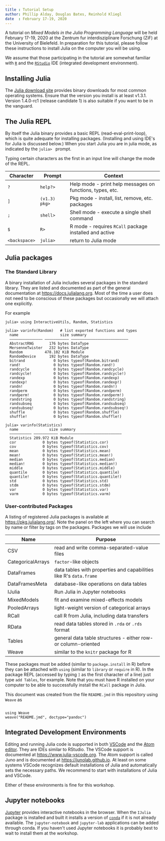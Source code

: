 ```yaml
---
title : Tutorial Setup
author: Phillip Alday, Douglas Bates, Reinhold Kliegl
date  : February 17-19, 2020
---
```


A tutorial on *Mixed Models in the Julia Programming Language* will be held February 17-19, 2020 at the Zentrum fur interdisziplinare Forschung (ZiF) at the University of Bielefeld. In preparation for this tutorial, please follow these instructions to install Julia on the computer you will be using.

We assume that those participating in the tutorial are somewhat familiar with [`R`](https://R-project.org) and the [`RStudio`](https://rstudio.com/products/rstudio) IDE (integrated development environment).

## Installing Julia

The [Julia download site](https://julialang.org/downloads/) provides binary downloads for most common operating systems. Ensure that the version you install is at least v1.3.1. Version 1.4.0-rc1 (release candidate 1) is also suitable if you want to be in the vanguard.

## The Julia REPL

By itself the Julia binary provides a basic REPL (read-eval-print-loop), which is quite adequate for installing packages. (Installing and using IDE's for Julia is discussed below.) When you start Julia you are in julia mode, as indicated by the `julia> ` prompt.

Typing certain characters as the first in an input line will change the mode of the REPL.

| Character | Prompt | Context |
| --------- | ------ | --------------- |
| `?` | `help?> ` | Help mode - print help messages on functions, types, etc. |
| `]` | `(v1.3) pkg> ` | Pkg mode - install, list, remove, etc. packages |
| `;` | `shell> ` | Shell mode - execute a single shell command |
| `$` | `R> ` | R mode - requires `RCall` package installed and active |
| `<backspace>` | `julia> ` | return to Julia mode |

## Julia packages

### The Standard Library

A binary installation of Julia includes several packages in the standard library. They are listed and documented as part of the general documentation at https://docs.julialang.org. Most of the time a user does not need to be conscious of these packages but occasionally we will attach one explicitly.

For example
~~~~{.julia}
julia> using InteractiveUtils, Random, Statistics

julia> varinfo(Random)   # list exported functions and types
  name                   size summary                   
  ––––––––––––––– ––––––––––– ––––––––––––––––––––––––––
  AbstractRNG       176 bytes DataType                  
  MersenneTwister   232 bytes DataType                  
  Random          478.102 KiB Module                    
  RandomDevice      192 bytes DataType                  
  bitrand             0 bytes typeof(Random.bitrand)    
  rand!               0 bytes typeof(Random.rand!)      
  randcycle           0 bytes typeof(Random.randcycle)  
  randcycle!          0 bytes typeof(Random.randcycle!) 
  randexp             0 bytes typeof(Random.randexp)    
  randexp!            0 bytes typeof(Random.randexp!)   
  randn!              0 bytes typeof(Random.randn!)     
  randperm            0 bytes typeof(Random.randperm)   
  randperm!           0 bytes typeof(Random.randperm!)  
  randstring          0 bytes typeof(Random.randstring) 
  randsubseq          0 bytes typeof(Random.randsubseq) 
  randsubseq!         0 bytes typeof(Random.randsubseq!)
  shuffle             0 bytes typeof(Random.shuffle)    
  shuffle!            0 bytes typeof(Random.shuffle!)   

julia> varinfo(Statistics)
  name              size summary                     
  –––––––––– ––––––––––– ––––––––––––––––––––––––––––
  Statistics 209.972 KiB Module                      
  cor            0 bytes typeof(Statistics.cor)      
  cov            0 bytes typeof(Statistics.cov)      
  mean           0 bytes typeof(Statistics.mean)     
  mean!          0 bytes typeof(Statistics.mean!)    
  median         0 bytes typeof(Statistics.median)   
  median!        0 bytes typeof(Statistics.median!)  
  middle         0 bytes typeof(Statistics.middle)   
  quantile       0 bytes typeof(Statistics.quantile) 
  quantile!      0 bytes typeof(Statistics.quantile!)
  std            0 bytes typeof(Statistics.std)      
  stdm           0 bytes typeof(Statistics.stdm)     
  var            0 bytes typeof(Statistics.var)      
  varm           0 bytes typeof(Statistics.varm)     

~~~~~~~~~~~~~





### User-contributed Packages

A listing of registered Julia packages is available at https://pkg.julialang.org/.  Note the panel on the left where you can search by name or filter by tags on the packages.  Packages we will use include

| Name | Purpose |
| ---- | ----------- |
| CSV | read and write comma-separated-value files |
| CategoricalArrays | `factor`-like objects |
| DataFrames | data tables with properties and capabilities like R's `data.frame` |
| DataFramesMeta | database-like operations on data tables |
| IJulia | Run Julia in Jupyter notebooks |
| MixedModels | fit and examine mixed-effects models |
| PooledArrays | light-weight version of categorical arrays |
| RCall | call R from Julia, including data transfers |
| RData | read data tables stored in `.rda` or `.rds` format |
| Tables | general data table structures - either row- or column-oriented |
| Weave | similar to the `knitr` package for R |

These packages must be added (similar to `package.install` in R) before they can be attached with `using` (similar to `library` or `require` in R).  In the package REPL (accessed by typing `]` as the first character of a line) just type `add Tables`, for example.  Note that you must have R installed on your computer to be able to successfully install the `RCall` package in Julia.

This document was created from the file `README.jmd` in this repository using `Weave` as
~~~~{.julia}

using Weave
weave("README.jmd", doctype="pandoc")
~~~~~~~~~~~~~




## Integrated Development Environments

Editing and running Julia code is supported in both [VSCode](https://code.visualstudio.com) and the [Atom editor](https://atom.io).
They are IDEs similar to RStudio.
The VSCode support is documented at https://www.julia-vscode.org.
The Atom support is called Juno and is documented at https://junolab.github.io.
At least on some systems VSCode recognizes default installations of Julia and automatically sets the necessary paths.
We recommend to start with installations of Julia and VSCode.

Either of these environments is fine for this workshop.

## Jupyter notebooks

[Jupyter](https://jupyter.org) provides interactive notebooks in the browser.  When the `IJulia` package is installed and built it installs a version of [`conda`](https://docs.conda.io/en/latest/) if it is not already available.  The `jupyter-notebook` and `jupyter-lab` applications can be added through conda.  If you haven't used Jupyter notebooks it is probably best to wait to install them at the workshop.
